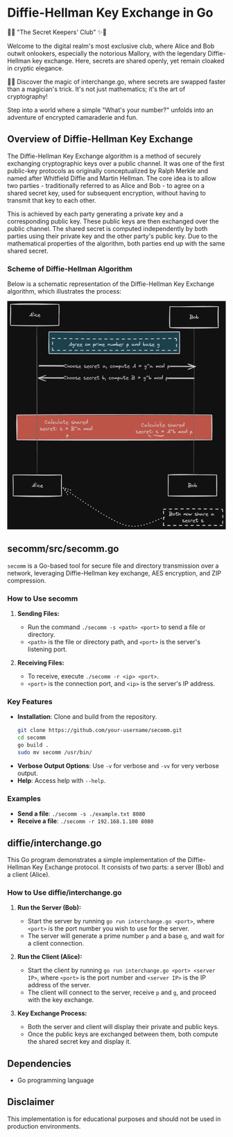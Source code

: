 # Diffie-Hellman Key Exchange in Go

🔐✨ "The Secret Keepers' Club" ✨🔐

Welcome to the digital realm's most exclusive club, where Alice and Bob outwit onlookers, especially the notorious Mallory, with the legendary Diffie-Hellman key exchange. Here, secrets are shared openly, yet remain cloaked in cryptic elegance.

🎩🐇 Discover the magic of interchange.go, where secrets are swapped faster than a magician's trick. It's not just mathematics; it's the art of cryptography!

Step into a world where a simple "What's your number?" unfolds into an adventure of encrypted camaraderie and fun.

## Overview of Diffie-Hellman Key Exchange
The Diffie-Hellman Key Exchange algorithm is a method of securely exchanging cryptographic keys over a public channel. It was one of the first public-key protocols as originally conceptualized by Ralph Merkle and named after Whitfield Diffie and Martin Hellman. The core idea is to allow two parties - traditionally referred to as Alice and Bob - to agree on a shared secret key, used for subsequent encryption, without having to transmit that key to each other.

This is achieved by each party generating a private key and a corresponding public key. These public keys are then exchanged over the public channel. The shared secret is computed independently by both parties using their private key and the other party's public key. Due to the mathematical properties of the algorithm, both parties end up with the same shared secret.

### Scheme of Diffie-Hellman Algorithm
Below is a schematic representation of the Diffie-Hellman Key Exchange algorithm, which illustrates the process:

![Diffie-Hellman Key Exchange](diffie/diffie.png)

## secomm/src/secomm.go

`secomm` is a Go-based tool for secure file and directory transmission over a network, leveraging Diffie-Hellman key exchange, AES encryption, and ZIP compression.

### How to Use secomm

1. **Sending Files:**
   - Run the command `./secomm -s <path> <port>` to send a file or directory.
   - `<path>` is the file or directory path, and `<port>` is the server's listening port.

2. **Receiving Files:**
   - To receive, execute `./secomm -r <ip> <port>`.
   - `<port>` is the connection port, and `<ip>` is the server's IP address.

### Key Features
- **Installation**: Clone and build from the repository. 
  ```bash
  git clone https://github.com/your-username/secomm.git
  cd secomm
  go build .
  sudo mv secomm /usr/bin/
  ```
- **Verbose Output Options**: Use `-v` for verbose and `-vv` for very verbose output.
- **Help**: Access help with `--help`.

### Examples
- **Send a file**: `./secomm -s ./example.txt 8080`
- **Receive a file**: `./secomm -r 192.168.1.100 8080`

## diffie/interchange.go
This Go program demonstrates a simple implementation of the Diffie-Hellman Key Exchange protocol. It consists of two parts: a server (Bob) and a client (Alice).

### How to Use diffie/interchange.go
1. **Run the Server (Bob):**
   - Start the server by running `go run interchange.go <port>`, where `<port>` is the port number you wish to use for the server.
   - The server will generate a prime number `p` and a base `g`, and wait for a client connection.

2. **Run the Client (Alice):**
   - Start the client by running `go run interchange.go <port> <server IP>`, where `<port>` is the port number and `<server IP>` is the IP address of the server.
   - The client will connect to the server, receive `p` and `g`, and proceed with the key exchange.

3. **Key Exchange Process:**
   - Both the server and client will display their private and public keys.
   - Once the public keys are exchanged between them, both compute the shared secret key and display it.

## Dependencies
- Go programming language

## Disclaimer
This implementation is for educational purposes and should not be used in production environments.
